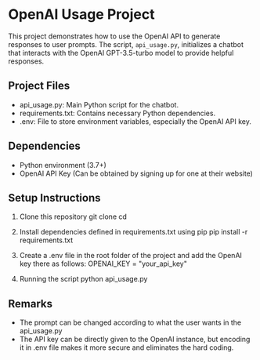 # OpenAI Usage Project

This project demonstrates how to use the OpenAI API to generate responses to user prompts. The script, `api_usage.py`, initializes a chatbot that interacts with the OpenAI GPT-3.5-turbo model to provide helpful responses.

## Project Files

 - api_usage.py: Main Python script for the chatbot.
 - requirements.txt: Contains necessary Python dependencies.
 - .env: File to store environment variables, especially the OpenAI API key.

## Dependencies
 - Python environment (3.7+)
 - OpenAI API Key (Can be obtained by signing up for one at their website)

## Setup Instructions
1) Clone this repository
    git clone <repo-url>
    cd <repo-folder>

2) Install dependencies defined in requirements.txt using pip
    pip install -r requirements.txt

3) Create a .env file in the root folder of the project and add the OpenAI key there as follows:
    OPENAI_KEY = "your_api_key"

4) Running the script
    python api_usage.py

## Remarks
 - The prompt can be changed according to what the user wants in the api_usage.py
 - The API key can be directly given to the OpenAI instance, but encoding it in .env file makes it more secure and eliminates the hard coding.

